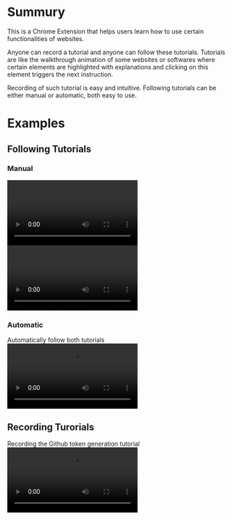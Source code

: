 # Summury
This is a Chrome Extension that helps users learn how to use certain functionalities of websites. 

Anyone can record a tutorial and anyone can follow these tutorials. Tutorials are like the walkthrough animation of some websites or softwares where certain elements are highlighted with explanations and clicking on this element triggers the next instruction. 

Recording of such tutorial is easy and intuitive. Following tutorials can be either manual or automatic, both easy to use.

# Examples
## Following Tutorials
### Manual
![ ](./assets/Intro-Videos/followMeGithubFollowing.mp4)
![ ](./assets/Intro-Videos/followMeGradescopeFollowing.mov)

### Automatic
Automatically follow both tutorials
![ ](./assets/Intro-Videos/followMeAutoFollowing.mov)

## Recording Turorials
Recording the Github token generation tutorial
![ ](./assets/Intro-Videos/followMeGithubRecording.mp4)

